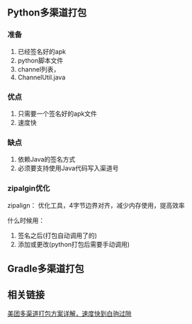 ## Python多渠道打包
### 准备
1. 已经签名好的apk
2. python脚本文件
3. channel列表，
4. ChannelUtil.java

### 优点
1. 只需要一个签名好的apk文件
2. 速度快

### 缺点
1. 依赖Java的签名方式
2. 必须要支持使用Java代码写入渠道号

### zipalgin优化
zipalign： 优化工具，4字节边界对齐，减少内存使用，提高效率   

什么时候用：  
1. 签名之后(打包自动调用了的)
2. 添加或更改(python打包后需要手动调用)


## Gradle多渠道打包

## 相关链接
[美团多渠道打包方案详解，速度快到白驹过隙](http://mp.weixin.qq.com/s?__biz=MjM5NDkxMTgyNw==&mid=2653057569&idx=1&sn=0fa214999538a7ae8e5964d729377827&scene=2&srcid=0605MEVRAH3wZsSbP8ur5mAe&from=timeline&isappinstalled=0#wechat_redirect)

